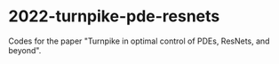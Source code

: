 # 2022-turnpike-pde-resnets
Codes for the paper "Turnpike in optimal control of PDEs, ResNets, and beyond".

